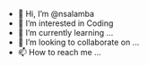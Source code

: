 - 👋 Hi, I’m @nsalamba
- 👀 I’m interested in Coding 
- 🌱 I’m currently learning ...
- 💞️ I’m looking to collaborate on ...
- 📫 How to reach me ...

<!---
nsalamba/nsalamba is a ✨ special ✨ repository because its `README.md` (this file) appears on your GitHub profile.
You can click the Preview link to take a look at your changes.
--->

